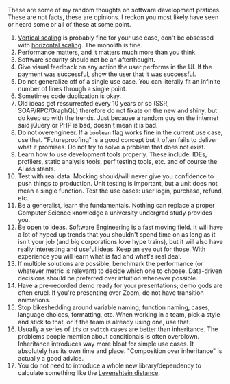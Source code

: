 <!--
title = Thoughts on Software Development Pratices
date = 2024-07-16T04:18:33-06:00
draft = false
-->

These are some of my random thoughts on software development pratices. These are not facts, these are opinions. I reckon you most likely have seen or heard some or all of these at some point.

1. [Vertical scaling](https://en.wikipedia.org/wiki/Scalability#Vertical_or_scale_up) is probably fine for your use case, don't be obsessed with [horizontal scaling](https://en.wikipedia.org/wiki/Scalability#Horizontal_or_scale_out). The monolith is fine. 
2. Performance matters, and it matters much more than you think.
3. Software security should not be an afterthought.
4. Give visual feedback on any action the user performs in the UI. If the payment was successful, show the user that it was successful.
5. Do not generalize off of a single use case. You can literally fit an infinite number of lines through a single point.
6. Sometimes code duplication is okay.
7. Old ideas get ressurrected every 10 years or so (SSR, SOAP/RPC/GraphQL) therefore do not fixate on the new and shiny, but do keep up with the trends. Just because a random guy on the internet said jQuery or PHP is bad, doesn't mean it is bad. 
8. Do not overengineer. If a `boolean` flag works fine in the current use case, use that. "Futureproofing" is a good concept but it often fails to deliver what it promises. Do not try to solve a problem that does not exist.
9. Learn how to use development tools properly. These include: IDEs, profilers, static analysis tools, perf testing tools, etc. and of course the AI assistants.
10. Test with real data. Mocking should/will never give you confidence to push things to production. Unit testing is important, but a unit does not mean a single function. Test the use cases: user login, purchase, refund, etc.
11. Be a generalist, learn the fundamentals. Nothing can replace a proper Computer Science knowledge a university undergrad study provides you.
12. Be open to ideas. Software Engineering is a fast moving field. It will have a lot of hyped up trends that you shouldn't spend time on as long as it isn't your job (and big corporations love hype trains), but it will also have really interesting and useful ideas. Keep an eye out for those. With experience you will learn what is fad and what's real deal.
13. If multiple solutions are possible, benchmark the performance (or whatever metric is relevant) to decide which one to choose. Data-driven decisions should be preferred over intuition whenever possible.
14. Have a pre-recorded demo ready for your presentations; demo gods are often cruel. If you're presenting over Zoom, do not have transition animations.
15. Stop bikeshedding around variable naming, function naming, cases, language choices, formatting, etc. When working in a team, pick a style and stick to that, or if the team is already using one, use that.
16. Usually a series of `if`s or `switch` cases are better than inheritance. The problems people mention about conditionals is often overblown. Inheritance introduces way more bloat for simple use cases. It absolutely has its own time and place. "Composition over inheritance" is actually a good advice.
17. You do not need to introduce a whole new library/dependency to calculate something like the [Levenshtein distance](https://en.wikipedia.org/wiki/Levenshtein_distance).

